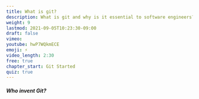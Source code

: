 ```yaml
---
title: What is git?
description: What is git and why is it essential to software engineers? 
weight: 9
lastmod: 2021-09-05T10:23:30-09:00
draft: false
vimeo:
youtube: hwP7WQkmECE
emoji: ⚡
video_length: 2:30
free: true
chapter_start: Git Started
quiz: true
---
```


<quiz-modal options="Bill Gates:Linus Torvalds:Elon Musk:Terry A. Davis" answer="Linus Torvalds" prize="6">
  <h5>Who invent Git?</h5>
</quiz-modal>